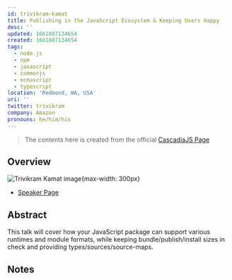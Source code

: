 ```yaml
---
id: trivikram-kamat
title: Publishing in the JavaScript Ecosystem & Keeping Users Happy
desc: ''
updated: 1661807134654
created: 1661807134654
tags:
  - node.js
  - npm
  - javascript
  - commonjs
  - ecmascript
  - typescript
location: 'Redmond, WA, USA'
uri: ''
twitter: trivikram
company: Amazon
pronouns: he/him/his
---
```

> The contents here is created from the official [CascadiaJS Page](https://2022.cascadiajs.com/speakers/trivikram-kamat)

## Overview

![Trivikram Kamat image](https://create-4jr.begin.app/_static/2022/trivikram-kamat.jpg){max-width: 300px}
- [Speaker Page](https://2022.cascadiajs.com/speakers/trivikram-kamat)

## Abstract

This talk will cover how your JavaScript package can support various runtimes and module formats, while keeping bundle/publish/install sizes in check and providing types/sources/source-maps.

## Notes